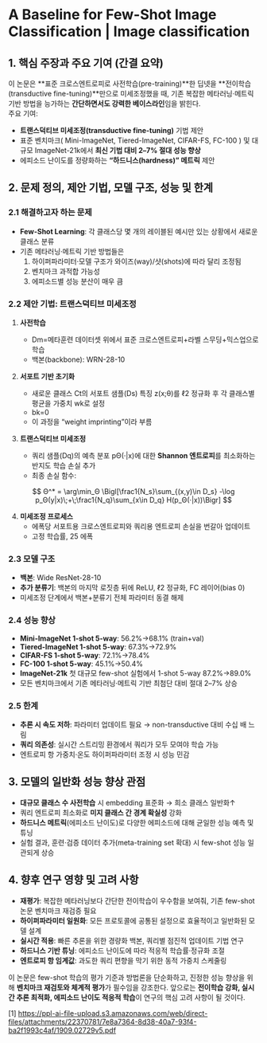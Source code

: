 # A Baseline for Few-Shot Image Classification | Image classification

## 1. 핵심 주장과 주요 기여 (간결 요약)
이 논문은 **표준 크로스엔트로피로 사전학습(pre-training)**한 딥넷을 **전이학습(transductive fine-tuning)**만으로 미세조정했을 때, 기존 복잡한 메타러닝·메트릭 기반 방법을 능가하는 **간단하면서도 강력한 베이스라인**임을 밝힌다.  
주요 기여:
- **트랜스덕티브 미세조정(transductive fine-tuning)** 기법 제안  
- 표준 벤치마크( Mini-ImageNet, Tiered-ImageNet, CIFAR-FS, FC-100 ) 및 대규모 ImageNet-21k에서 **최신 기법 대비 2–7% 절대 성능 향상**  
- 에피소드 난이도를 정량화하는 **“하드니스(hardness)” 메트릭** 제안  

## 2. 문제 정의, 제안 기법, 모델 구조, 성능 및 한계

### 2.1 해결하고자 하는 문제
- **Few-Shot Learning**: 각 클래스당 몇 개의 레이블된 예시만 있는 상황에서 새로운 클래스 분류  
- 기존 메타러닝·메트릭 기반 방법들은  
  1. 하이퍼파라미터·모델 구조가 와이즈(way)/샷(shots)에 따라 달리 조정됨  
  2. 벤치마크 과적합 가능성  
  3. 에피소드별 성능 분산이 매우 큼  

### 2.2 제안 기법: 트랜스덕티브 미세조정
1) **사전학습**  
   - Dm=메타훈련 데이터셋 위에서 표준 크로스엔트로피+라벨 스무딩+믹스업으로 학습  
   - 백본(backbone): WRN-28-10  

2) **서포트 기반 초기화**  
   - 새로운 클래스 Ct의 서포트 샘플(Ds) 특징 z(x;θ)를 ℓ2 정규화 후 각 클래스별 평균을 가중치 wk로 설정  
   - bk=0  
   - 이 과정을 “weight imprinting”이라 부름  

3) **트랜스덕티브 미세조정**  
   - 쿼리 샘플(Dq)의 예측 분포 pΘ(·|x)에 대한 **Shannon 엔트로피**를 최소화하는 반지도 학습 손실 추가  
   - 최종 손실 함수:  

$$  
       Θ^* = \arg\min_Θ \Bigl[\frac1{N_s}\sum_{(x,y)\in D_s} -\log p_Θ(y|x)\;+\;\frac1{N_q}\sum_{x\in D_q} H(p_Θ(·|x))\Bigr]  
     $$  

4) **미세조정 프로세스**  
   - 에폭당 서포트용 크로스엔트로피와 쿼리용 엔트로피 손실을 번갈아 업데이트  
   - 고정 학습률, 25 에폭  

### 2.3 모델 구조
- **백본**: Wide ResNet-28-10  
- **추가 분류기**: 백본의 마지막 로짓층 뒤에 ReLU, ℓ2 정규화, FC 레이어(bias 0)  
- 미세조정 단계에서 백본+분류기 전체 파라미터 동결 해제  

### 2.4 성능 향상
- **Mini-ImageNet 1-shot 5-way**: 56.2%→68.1% (train+val)  
- **Tiered-ImageNet 1-shot 5-way**: 67.3%→72.9%  
- **CIFAR-FS 1-shot 5-way**: 72.1%→78.4%  
- **FC-100 1-shot 5-way**: 45.1%→50.4%  
- **ImageNet-21k** 첫 대규모 few-shot 실험에서 1-shot 5-way 87.2%→89.0%  
- 모든 벤치마크에서 기존 메타러닝·메트릭 기반 최첨단 대비 절대 2–7% 상승  

### 2.5 한계
- **추론 시 속도 저하**: 파라미터 업데이트 필요 → non-transductive 대비 수십 배 느림  
- **쿼리 의존성**: 실시간 스트리밍 환경에서 쿼리가 모두 모여야 학습 가능  
- 엔트로피 항 가중치·온도 하이퍼파라미터 조정 시 성능 민감  

## 3. 모델의 일반화 성능 향상 관점
- **대규모 클래스 수 사전학습** 시 embedding 표준화 → 희소 클래스 일반화↑  
- 쿼리 엔트로피 최소화로 **미지 클래스 간 경계 확실성** 강화  
- **하드니스 메트릭**(에피소드 난이도)로 다양한 에피소드에 대해 균일한 성능 예측 및 튜닝  
- 실험 결과, 훈련·검증 데이터 추가(meta-training set 확대) 시 few-shot 성능 일관되게 상승  

## 4. 향후 연구 영향 및 고려 사항
- **재평가**: 복잡한 메타러닝보다 간단한 전이학습이 우수함을 보여줘, 기존 few-shot 논문 벤치마크 재검증 필요  
- **하이퍼파라미터 일원화**: 모든 프로토콜에 공통된 설정으로 효율적이고 일반화된 모델 설계  
- **실시간 적용**: 빠른 추론을 위한 경량화 백본, 쿼리별 점진적 업데이트 기법 연구  
- **하드니스 기반 튜닝**: 에피소드 난이도에 따라 적응적 학습률·정규화 조절  
- **엔트로피 항 임계값**: 과도한 쿼리 편향을 막기 위한 동적 가중치 스케줄링  

이 논문은 few-shot 학습의 평가 기준과 방법론을 단순화하고, 진정한 성능 향상을 위해 **벤치마크 재검토와 체계적 평가**가 필수임을 강조한다. 앞으로는 **전이학습 강화, 실시간 추론 최적화, 에피소드 난이도 적응적 학습**이 연구의 핵심 고려 사항이 될 것이다.

[1] https://ppl-ai-file-upload.s3.amazonaws.com/web/direct-files/attachments/22370781/7e8a7364-8d38-40a7-93f4-ba2f1993c4af/1909.02729v5.pdf
